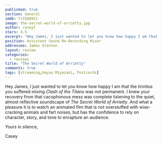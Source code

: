 ```yaml
---
published: true
section: General
imdb: tt1568921
image: the-secret-world-of-arrietty.jpg
author: caseyt 
stars: 4.5
excerpt: "Hey James, I just wanted to let you know how happy I am that the tinnitus you suffered mixing <em>Clash of the Titans</em> was not permanent. I knew your recovery from that cacophonous mess was complete listening to the quiet, almost reflective soundscape of <em>The Secret World of Arrietty</em>."
position: Assistant Sound Re-Recording Mixer
addressee: James Glenton
layout: review
categories:
  - reviews
title: "The Secret World of Arrietty"
comments: true
tags: [streaming,Hayao Miyazaki, Postcards]
---
```

<p>Hey James, I just wanted to let you know how happy I am that the tinnitus you suffered mixing <em>Clash of the Titans</em> was not permanent. I knew your recovery from that cacophonous mess was complete listening to the quiet, almost reflective soundscape of <em>The Secret World of Arrietty</em>. And what a pleasure it is to watch an animated film that is not overstuffed with wise-cracking animals and fart noises, but has the confidence to rely on character, story, and tone to enrapture an audience.</p>
<p>Yours in silence,</p>
<p>Casey</p>
